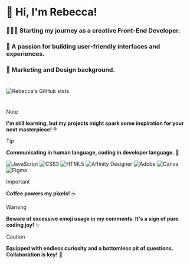 # 👋 Hi, I'm Rebecca!

### 👩🏽‍💻 Starting my journey as a creative Front-End Developer.
### 💙 A passion for building user-friendly interfaces and experiences. 
### 🎨 Marketing and Design background.

#
![Rebecca's GitHub stats](https://github-readme-stats.vercel.app/api?username=rebeccacampos&show_icons=true&theme=transparent)
#

> [!NOTE]
> **I'm still learning, but my projects might spark some inspiration for your next masterpiece!** ®

> [!TIP]
> **Communicating in human language, coding in developer language.** 💬
>
> ![JavaScript](https://img.shields.io/badge/javascript-%23323330.svg?style=for-the-badge&logo=javascript&logoColor=%23F7DF1E) ![CSS3](https://img.shields.io/badge/css3-%231572B6.svg?style=for-the-badge&logo=css3&logoColor=white) ![HTML5](https://img.shields.io/badge/html5-%23E34F26.svg?style=for-the-badge&logo=html5&logoColor=white) ![Affinity Designer](https://img.shields.io/badge/affinity%20desginer-%231B72BE.svg?style=for-the-badge&logo=affinity-designer&logoColor=white) ![Adobe](https://img.shields.io/badge/adobe-%23FF0000.svg?style=for-the-badge&logo=adobe&logoColor=white) ![Canva](https://img.shields.io/badge/Canva-%2300C4CC.svg?style=for-the-badge&logo=Canva&logoColor=white) ![Figma](https://img.shields.io/badge/figma-%23F24E1E.svg?style=for-the-badge&logo=figma&logoColor=white)


> [!IMPORTANT]
> **Coffee powers my pixels!** ☕️

> [!WARNING]
> **Beware of excessive emoji usage in my comments. It's a sign of pure coding joy!** ✨

> [!CAUTION]
> **Equipped with endless curiosity and a bottomless pit of questions. Collaboration is key!** 💭

